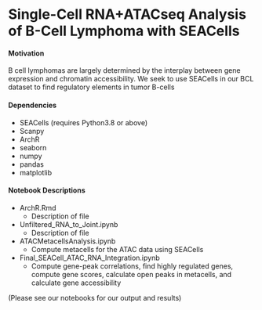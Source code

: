 # Single-Cell RNA+ATACseq Analysis of B-Cell Lymphoma with SEACells

#### Motivation
B cell lymphomas are largely determined by the interplay between gene expression and chromatin accessibility. We seek to use SEACells in our BCL dataset to find regulatory elements in tumor B-cells

#### Dependencies
* SEACells (requires Python3.8 or above)
* Scanpy
* ArchR
* seaborn
* numpy
* pandas
* matplotlib

#### Notebook Descriptions
* ArchR.Rmd
  - Description of file
* Unfiltered_RNA_to_Joint.ipynb
  - Description of file
* ATACMetacellsAnalysis.ipynb
  - Compute metacells for the ATAC data using SEACells
* Final_SEACell_ATAC_RNA_Integration.ipynb
  - Compute gene-peak correlations, find highly regulated genes, compute gene scores, calculate open peaks in metacells, and calculate gene accessibility

(Please see our notebooks for our output and results)
